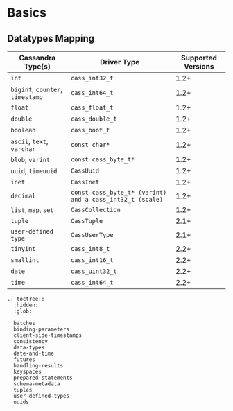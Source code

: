 # Basics

## Datatypes Mapping

<table class="table table-striped table-hover table-condensed">
  <thead>
  <tr>
   <th>Cassandra Type(s)</th>
   <th>Driver Type</th>
   <th>Supported Versions</th>
  </tr>
  </thead>

  <tbody>
  <tr>
   <td><code>int</code></td>
   <td><code>cass_int32_t</code></td>
   <td>1.2+</td>
  </tr>
  <tr>
   <td><code>bigint</code>, <code>counter</code>, <code>timestamp</code></td>
   <td><code>cass_int64_t</code></td>
   <td>1.2+</td>
  </tr>
  <tr>
   <td><code>float</code></td>
   <td><code>cass_float_t</code></td>
   <td>1.2+</td>
  </tr>
  <tr>
   <td><code>double</code></td>
   <td><code>cass_double_t</code></td>
   <td>1.2+</td>
  </tr>
  <tr>
   <td><code>boolean</code></td>
   <td><code>cass_boot_t</code></td>
   <td>1.2+</td>
  </tr>
  <tr>
   <td><code>ascii</code>, <code>text</code>, <code>varchar</code></td>
   <td><code>const char&#42;</code></td>
   <td>1.2+</td>
  </tr>
  <tr>
   <td><code>blob</code>, <code>varint</code></td>
   <td><code>const cass_byte_t&#42;</code></td>
   <td>1.2+</td>
  </tr>
  <tr>
   <td><code>uuid</code>, <code>timeuuid</code></td>
   <td><code>CassUuid</code></td>
   <td>1.2+</td>
  </tr>
  <tr>
   <td><code>inet</code></td>
   <td><code>CassInet</code></td>
   <td>1.2+</td>
  </tr>
  <tr>
   <td><code>decimal</code></td>
   <td><code>const cass_byte_t&#42; (varint) and a cass_int32_t (scale)</code></td>
   <td>1.2+</td>
  </tr>
  <tr>
   <td><code>list</code>, <code>map</code>, <code>set</code></td>
   <td><code>CassCollection</code></td>
   <td>1.2+</td>
  </tr>
  <tr>
   <td><code>tuple</code></td>
   <td><code>CassTuple</code></td>
   <td>2.1+</td>
  </tr>
  <tr>
   <td><code>user-defined type</code></td>
   <td><code>CassUserType</code></td>
   <td>2.1+</td>
  </tr>
  <tr>
   <td><code>tinyint</code></td>
   <td><code>cass_int8_t</code></td>
   <td>2.2+</td>
  </tr>
  <tr>
   <td><code>smallint</code></td>
   <td><code>cass_int16_t</code></td>
   <td>2.2+</td>
  </tr>
  <tr>
   <td><code>date</code></td>
   <td><code>cass_uint32_t</code></td>
   <td>2.2+</td>
  </tr>
  <tr>
   <td><code>time</code></td>
   <td><code>cass_int64_t</code></td>
   <td>2.2+</td>
  </tr>
  </tbody>
</table>

```{eval-rst}
.. toctree::
  :hidden:
  :glob:

  batches
  binding-parameters
  client-side-timestamps
  consistency
  data-types
  date-and-time
  futures
  handling-results
  keyspaces
  prepared-statements
  schema-metadata
  tuples
  user-defined-types
  uuids
```
